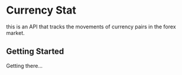 # Currency Stat

this is an API that tracks the movements of currency pairs in the forex market.

## Getting Started 

Getting there...